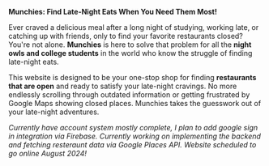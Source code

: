 **Munchies: Find Late-Night Eats When You Need Them Most!**

Ever craved a delicious meal after a long night of studying, working late, or catching up with friends, only to find your favorite restaurants closed? You're not alone. **Munchies** is here to solve that problem for all the **night owls and college students** in the world who know the struggle of finding late-night eats.

This website is designed to be your one-stop shop for finding **restaurants that are open** and ready to satisfy your late-night cravings. No more endlessly scrolling through outdated information or getting frustrated by Google Maps showing closed places. Munchies takes the guesswork out of your late-night adventures.

*Currently have account system mostly complete, I plan to add google sign in integration via Firebase. Currently working on implementing the backend and fetching resteraunt data via Google Places API. Website scheduled to go online August 2024!*

